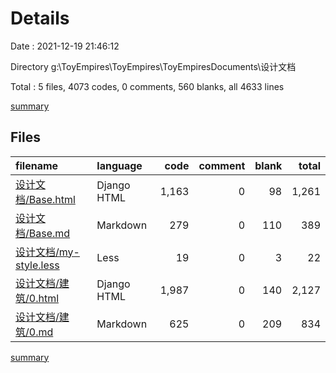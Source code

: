 # Details

Date : 2021-12-19 21:46:12

Directory g:\ToyEmpires\ToyEmpires\ToyEmpiresDocuments\设计文档

Total : 5 files,  4073 codes, 0 comments, 560 blanks, all 4633 lines

[summary](results.md)

## Files
| filename | language | code | comment | blank | total |
| :--- | :--- | ---: | ---: | ---: | ---: |
| [设计文档/Base.html](/设计文档/Base.html) | Django HTML | 1,163 | 0 | 98 | 1,261 |
| [设计文档/Base.md](/设计文档/Base.md) | Markdown | 279 | 0 | 110 | 389 |
| [设计文档/my-style.less](/设计文档/my-style.less) | Less | 19 | 0 | 3 | 22 |
| [设计文档/建筑/0.html](/设计文档/建筑/0.html) | Django HTML | 1,987 | 0 | 140 | 2,127 |
| [设计文档/建筑/0.md](/设计文档/建筑/0.md) | Markdown | 625 | 0 | 209 | 834 |

[summary](results.md)